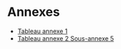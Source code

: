 # Annexes

- [Tableau annexe 1](tableau-annexe-1)
- [Tableau annexe 2 Sous-annexe 5](tableau-annexe-2)
